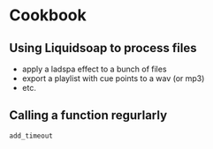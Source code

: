 Cookbook
========

Using Liquidsoap to process files
---------------------------------

- apply a ladspa effect to a bunch of files
- export a playlist with cue points to a wav (or mp3)
- etc.

Calling a function regurlarly
-----------------------------

`add_timeout`
